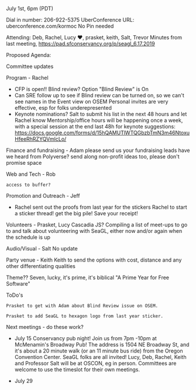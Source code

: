 July 1st, 6pm (PDT)

Dial in number: 206-922-5375
UberConference URL: uberconference.com/kormoc
No Pin needed

Attending: Deb, Rachel, Lucy ♥, prasket, keith, Salt, Trevor
Minutes from last meeting, https://pad.sfconservancy.org/p/seagl_6.17.2019

Proposed Agenda:

Committee updates

Program - Rachel
 - CFP is open!!
 Blind review? Option "Blind Review" is On
  - Can SRE follow up to see if Blind review can be turned on, so we can't see names in the Event view on OSEM
  Personal invites are very effective, esp for folks underepresented
 - Keynote nominations? Salt to submit his list in the next 48 hours and let Rachel know
Mentorship/office hours will be happening once a week, with a special session at the end 
last 48h for keynote suggestions: https://docs.google.com/forms/d/15hQAMUTlWTQGbzbTmN3m46NtoxuHfeeRhRZYQVmlcLo/

Finance and fundraising - Adam
please send us your fundraising leads
have we heard from Polyverse?
send along non-profit ideas too, please don't promise space

Web and Tech - Rob

    access to buffer? 


Promotion and Outreach - Jeff
 - Rachel sent out the proofs from last year for the stickers
 Rachel to start a sticker thread! get the big pile! Save your receipt!


Volunteers - Prasket, Lucy
Cascadia JS?
Compiling a list of meet-ups to go to and talk about volunteering with SeaGL, either now and/or again when the schedule is up

Audio/Visual - Salt
No update

Party venue - Keith
Keith to send the options with cost, distance and any other differentiating qualities

Theme??
Seven, lucky, it's prime, it's biblical
"A Prime Year for Free Software"


ToDo's

    Prasket to get with Adam about Blind Review issue on OSEM. 

    Prasket to add SeaGL to hexagon logo from last year sticker. 


Next meetings - do these work?
 * July 15
 Conservancy pub night! Join us from 7pm -10pm at McMenamin's Broadway Pub! The address is 1504 NE Broadway St, and it's about a 20 minute walk (or an 11 minute bus ride) from the Oregon Convention Center. SeaGL folks are all invited! 
Lucy, Deb, Rachel, Keith and Professor Salt will be at OSCON, eg in person. Committees are welcome to use the timeslot for their own meetings. 

 * July 29
